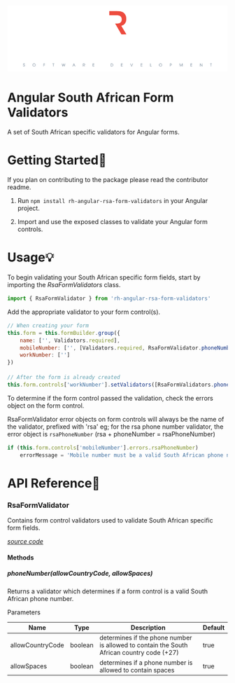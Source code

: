 ![Runninghill Logo](../../docs/runninghill.png "Runninghill")

# Angular South African Form Validators

A set of South African specific validators for Angular forms.

# Getting Started🏁

If you plan on contributing to the package please read the contributor readme.

1. Run `npm install rh-angular-rsa-form-validators` in your Angular project.

2. Import and use the exposed classes to validate your Angular form controls.

# Usage💡

To begin validating your South African specific form fields, start by importing
the _RsaFormValidators_ class.

```Javascript
import { RsaFormValidator } from 'rh-angular-rsa-form-validators'
```

Add the appropriate validator to your form control(s).

```Javascript
// When creating your form
this.form = this.formBuilder.group({
    name: ['', Validators.required],
    mobileNumber: ['', [Validators.required, RsaFormValidator.phoneNumber(false, true)]],
    workNumber: ['']
})

// After the form is already created
this.form.controls['workNumber'].setValidators([RsaFormValidators.phoneNumber(false, true)])
```

To determine if the form control passed the validation, check the errors object on the form control.

RsaFormValidator error objects on form controls will always be the name of the validator, 
prefixed with 'rsa' eg; for the rsa phone number validator, the error object is `rsaPhoneNumber`
(rsa + phoneNumber = rsaPhoneNumber) 

```Javascript
if (this.form.controls['mobileNumber'].errors.rsaPhoneNumber)
    errorMessage = 'Mobile number must be a valid South African phone number.'
```

# API Reference📖

### RsaFormValidator

Contains form control validators used to validate South African specific form fields.

[_source code_](https://github.com/Runninghill/rh-angular-rsa-form-validators/blob/main/projects/rh-rsa-form-validators/src/lib/validators/rsa-form-validator.ts)

#### Methods

##### phoneNumber(allowCountryCode, allowSpaces)

Returns a validator which determines if a form control is a valid South African phone number.

Parameters

|Name|Type|Description|Default|
|----|----|-----------|-------|
|allowCountryCode|boolean|determines if the phone number is allowed to contain the South African country code (+27)|true|
|allowSpaces|boolean|determines if a phone number is allowed to contain spaces|true|
